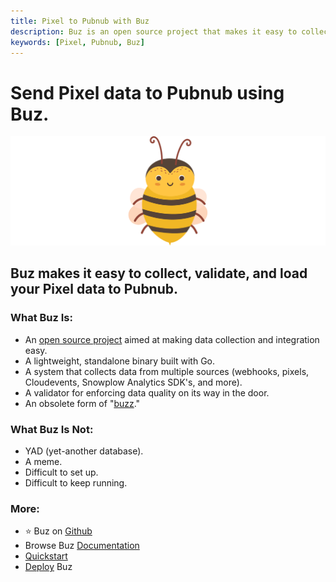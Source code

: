 ```yaml
---
title: Pixel to Pubnub with Buz
description: Buz is an open source project that makes it easy to collect, validate, and load Pixel data to Pubnub.
keywords: [Pixel, Pubnub, Buz]
---
```


# Send Pixel data to Pubnub using Buz.

![buzz](../../../static/img/buzz.png)


## Buz makes it easy to collect, validate, and load your Pixel data to Pubnub.


### What Buz Is:

- An [open source project](https://github.com/silverton-io/buz) aimed at making data collection and integration easy.
- A lightweight, standalone binary built with Go.
- A system that collects data from multiple sources (webhooks, pixels, Cloudevents, Snowplow Analytics SDK's, and more).
- A validator for enforcing data quality on its way in the door.
- An obsolete form of "[buzz](https://www.merriam-webster.com/dictionary/buzz)."


### What Buz Is Not:

- YAD (yet-another database).
- A meme.
- Difficult to set up.
- Difficult to keep running.


### More:
- ⭐ Buz on [Github](https://github.com/silverton-io/buz)
- Browse Buz [Documentation](/)
- [Quickstart](/examples/quickstart)
- [Deploy](/category/deploying-buz) Buz
